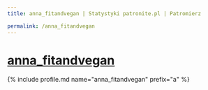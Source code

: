 ```yaml
---
title: anna_fitandvegan | Statystyki patronite.pl | Patromierz

permalink: /anna_fitandvegan
---
```


# [anna_fitandvegan](https://patronite.pl/anna_fitandvegan)

{% include profile.md name="anna_fitandvegan" prefix="a" %}
